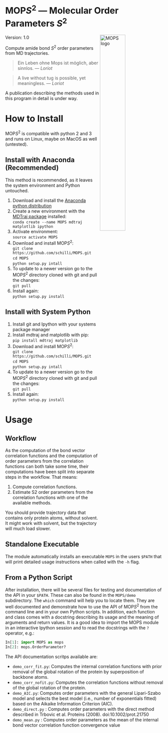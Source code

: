 # MOP*S*<sup>2</sup> &mdash; Molecular Order Parameters *S*<sup>2</sup>

<!-- Logo from https://pixabay.com/p-827711 ; License: CC0 Public Domain, Free for commercial use, No attribution required -->
<a href="https://github.com/schilli/MOPS">
    <img src="https://github.com/schilli/MOPS/blob/master/mops_small.png" alt="MOPS logo" title="MOPS" align="right" width=40% />
</a> 
 
Version: 1.0

<!-- MOP*S*<sup>2</sup> &mdash; Molecular Order Parameters *S*<sup>2</sup> -->

Compute amide bond *S*<sup>2</sup> order parameters from MD trajectories.

> Ein Leben ohne Mops ist möglich, aber sinnlos. &mdash; *Loriot*  

> A live without tug is possible, yet meaningless. &mdash; *Loriot*  

A publication describing the methods used in this program in detail is under way.


# How to Install
MOP*S*<sup>2</sup> is compatible with python 2 and 3 and runs on Linux, maybe on MacOS as well (untested).  

## Install with Anaconda (Recommended)
This method is recommended, as it leaves the system environment and Python untouched.

1. Download and install the [Anaconda python distribution](https://www.continuum.io/downloads "Continuum Analytics Anaconda download")
2. Create a new environment with the [MDTraj package](https://github.com/mdtraj/mdtraj "MDTraj") installed:  
`conda create --name MOPS mdtraj matplotlib ipython`
3. Activate environment:  
`source activate MOPS`
4. Download and install MOP*S*<sup>2</sup>:  
`git clone https://github.com/schilli/MOPS.git`  
`cd MOPS`  
`python setup.py intall`
5. To update to a newer version go to the MOP*S*<sup>2</sup> directory cloned with git and pull the changes:  
`git pull`  
6. Install again:  
`python setup.py install`

## Install with System Python
1. Install git and Ipython with your systems package manager
2. Install mdtraj and matplotlib with pip:  
`pip install mdtraj matplotlib`
2. Download and install MOP*S*<sup>2</sup>:  
`git clone https://github.com/schilli/MOPS.git`  
`cd MOPS`  
`python setup.py intall` 
3. To update to a newer version go to the MOP*S*<sup>2</sup> directory cloned with git and pull the changes:  
`git pull`  
4. Install again:  
`python setup.py install`
 

# Usage

## Workflow
As the computation of the bond vector correlation functions and the computation of order parameters from the correlation functions can both take some time,
their computations have been split into separate steps in the workflow.
That means:
1. Compute correlation functions.
2. Estimate S2 order parameters from the correlation functions with one of the available methods.

You should provide trajectory data that contains only protein atoms, without solvent.
It might work with solvent, but the trajectory will much load slower.

## Standalone Executable

The module automatically installs an executable `MOPS` in the users `$PATH` that will print detailed usage instructions when called with the `-h` flag.

## From a Python Script
After installation, there will be several files for testing and documentation of the API in your `$PATH`.
These can also be found in the `MOPS/demo` subdirectory.
The `which` command will help you to locate them.
They are well documented and demonstrate how to use the API of MOP*S*<sup>2</sup> from the command line and in your own Python scripts.
In addition, each function and class comes with a docstring describing its usage and the meaning of arguments and return values.
It is a good idea to import the MOPS module in an interactive Ipython session and to read the docstrings with the `?` operator, e.g.:  
```python
In[1]: import MOPS as mops
In[2]: mops.OrderParameter?
```

The API documentation scritps available are:
* `demo_corr_fit.py`: Computes the internal correlation functions with prior removal of the global rotation of the protein by superposition of backbone atoms.
* `demo_corr_nofit.py`: Computes the correlation functions without removal of the global rotation of the protein.
* `demo_AIC.py`: Computes order parameters with the general Lipari-Szabo model and selects the best model (i.e., number of exponentials fitted) based on the Aikaike Information Criterion (AIC).
* `demo_direct.py` : Computes order parameters with the direct method described in Trbovic et al. Proteins (2008). doi:10.1002/prot.21750
* `demo_mean.py` : Computes order parameters as the mean of the internal bond vector correlation function convergence value






